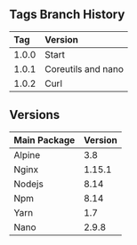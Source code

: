 ## Tags Branch History

Tag          | Version
:------------|:----------
 1.0.0       | Start
 1.0.1       | Coreutils and nano
 1.0.2       | Curl
 
## Versions

Main Package  | Version
:-------------|:----------
 Alpine       | 3.8
 Nginx       | 1.15.1
 Nodejs       | 8.14
 Npm       | 8.14
 Yarn       | 1.7
 Nano       | 2.9.8
